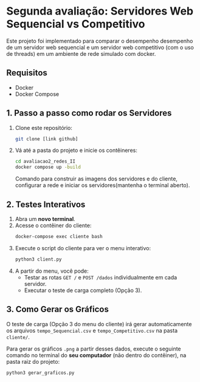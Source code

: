 # Segunda avaliação: Servidores Web Sequencial vs Competitivo

Este projeto foi implementado para comparar o desempenho desempenho de um servidor web sequencial e um servidor web competitivo (com o uso de threads) em um ambiente de rede simulado com docker.

## Requisitos
* Docker
* Docker Compose

## 1. Passo a passo como rodar os Servidores

1. Clone este repositório:
   ```bash
   git clone [link github]
   ```
2. Vá até a pasta do projeto e inicie os contêineres:
   ```bash
   cd avaliacao2_redes_II
   docker compose up -build
   ```
   Comando para construir as imagens dos servidores e do cliente, configurar a rede e iniciar os servidores(mantenha o terminal aberto).

## 2. Testes Interativos

1.  Abra um **novo terminal**.
2.  Acesse o contêiner do cliente:
    ```bash
    docker-compose exec cliente bash
    ```
3.  Execute o script do cliente para ver o menu interativo:
    ```bash
    python3 client.py
    ```
4.  A partir do menu, você pode:
    * Testar as rotas `GET /` e `POST /dados` individualmente em cada servidor.
    * Executar o teste de carga completo (Opção 3).

## 3. Como Gerar os Gráficos

O teste de carga (Opção 3 do menu do cliente) irá gerar automaticamente os arquivos `tempo_Sequencial.csv` e `tempo_Competitivo.csv` na pasta `cliente/`.

Para gerar os gráficos `.png` a partir desses dados, execute o seguinte comando no terminal do **seu computador** (não dentro do contêiner), na pasta raiz do projeto:

```bash
python3 gerar_graficos.py
